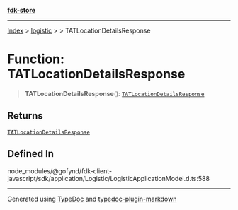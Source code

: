 [**fdk-store**](../../../README.md)
***

[Index](../../../API.md) > [logistic](../../README.md) > [<internal>](../README.md) > TATLocationDetailsResponse

# Function: TATLocationDetailsResponse

> **TATLocationDetailsResponse**(): [`TATLocationDetailsResponse`](../type-aliases/type-alias.TATLocationDetailsResponse.md)

## Returns

[`TATLocationDetailsResponse`](../type-aliases/type-alias.TATLocationDetailsResponse.md)

## Defined In

node\_modules/@gofynd/fdk-client-javascript/sdk/application/Logistic/LogisticApplicationModel.d.ts:588

***
Generated using [TypeDoc](https://typedoc.org/) and [typedoc-plugin-markdown](https://www.npmjs.com/package/typedoc-plugin-markdown)
